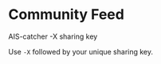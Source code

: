 # Community Feed

<div class="command-container">
      <div class="command-syntax">
        <span class="cmd-name">AIS-catcher</span>
        <span class="cmd-flag">-X</span>
        <span class="cmd-value">sharing key</span>
    </div>
</div>

Use `-X` followed by your unique sharing key.